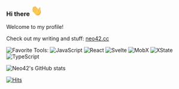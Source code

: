 ### Hi there&nbsp;<img src="./hi.gif" width="30px">

Welcome to my profile!

Check out my writing and stuff: [neo42.cc](https://neo42.cc/)

![Favorite Tools:](https://img.shields.io/badge/favorite%20tools:%20-%23000.svg?&style=for-the-badge)
![JavaScript](https://img.shields.io/badge/javascript%20-%23.svg?&style=for-the-badge&logo=javascript&logoColor=black&color=F7DF1E)
![React](https://img.shields.io/badge/react%20-%23.svg?&style=for-the-badge&logo=react&logoColor=black&color=61DAFB)
![Svelte](https://img.shields.io/badge/svelte%20-%23.svg?&style=for-the-badge&logo=svelte&logoColor=FFF&color=FF3E00)
![MobX](https://img.shields.io/badge/mobx%20-%23.svg?&style=for-the-badge&logo=mobx&logoColor=white&color=FF9955)
![XState](https://img.shields.io/badge/xstate%20-%23.svg?&style=for-the-badge&logo=xstate&logoColor=white&color=black)
![TypeScript](https://img.shields.io/badge/typescript%20-%23.svg?&style=for-the-badge&logo=typescript&logoColor=FFF&color=3178C6)

![Neo42's GitHub stats](https://github-readme-stats.vercel.app/api?username=neo42&show_icons=false&theme=graywhite&count_private=true&hide_rank=true&hide_stars=true&disable_animations=true&hide_title=true&hide=stars)

[![Hits](https://hits.seeyoufarm.com/api/count/incr/badge.svg?url=https%3A%2F%2Fgithub.com%2Fneo42%2Fneo42&count_bg=%23000000&title_bg=%23000000&icon=&icon_color=%23740808&title=today+%2F+total&edge_flat=false)](https://hits.seeyoufarm.com)
